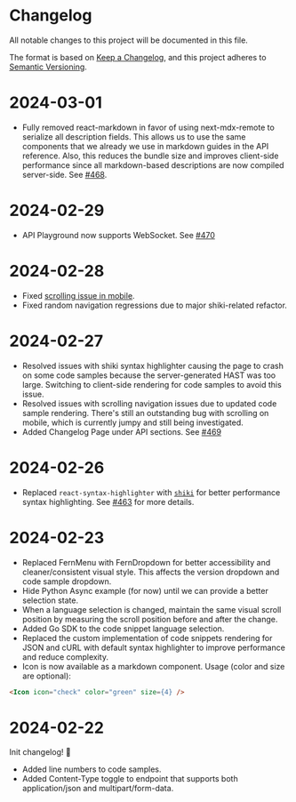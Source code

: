 # Changelog

All notable changes to this project will be documented in this file.

The format is based on [Keep a Changelog](https://keepachangelog.com/en/1.0.0/),
and this project adheres to [Semantic Versioning](https://semver.org/spec/v2.0.0.html).

# 2024-03-01

- Fully removed react-markdown in favor of using next-mdx-remote to serialize all description fields. This allows us to use the same components that we already we use in markdown guides in the API reference. Also, this reduces the bundle size and improves client-side performance since all markdown-based descriptions are now compiled server-side. See [#468](https://github.com/fern-api/fern-ui/pull/468).

# 2024-02-29

- API Playground now supports WebSocket. See [#470](https://github.com/fern-api/fern-ui/pull/470)

# 2024-02-28

- Fixed [scrolling issue in mobile](https://github.com/fern-api/fern-ui/commit/a0dbc6195c3de6c2145dce32baf1826bb6b99c25).
- Fixed random navigation regressions due to major shiki-related refactor.

# 2024-02-27

- Resolved issues with shiki syntax highlighter causing the page to crash on some code samples because the server-generated HAST was too large. Switching to client-side rendering for code samples to avoid this issue.
- Resolved issues with scrolling navigation issues due to updated code sample rendering. There's still an outstanding bug with scrolling on mobile, which is currently jumpy and still being investigated.
- Added Changelog Page under API sections. See [#469](https://github.com/fern-api/fern-ui/pull/469)

# 2024-02-26

- Replaced `react-syntax-highlighter` with [`shiki`](https://shiki.style/) for better performance syntax highlighting. See [#463](https://github.com/fern-api/fern-ui/pull/463) for more details.

# 2024-02-23

- Replaced FernMenu with FernDropdown for better accessibility and cleaner/consistent visual style. This affects the version dropdown and code sample dropdown.
- Hide Python Async example (for now) until we can provide a better selection state.
- When a language selection is changed, maintain the same visual scroll position by measuring the scroll position before and after the change.
- Added Go SDK to the code snippet language selection.
- Replaced the custom implementation of code snippets rendering for JSON and cURL with default syntax highlighter to improve performance and reduce complexity.
- Icon is now available as a markdown component. Usage (color and size are optional):

```markdown
<Icon icon="check" color="green" size={4} />
```

# 2024-02-22

Init changelog! 🙌

- Added line numbers to code samples.
- Added Content-Type toggle to endpoint that supports both application/json and multipart/form-data.
